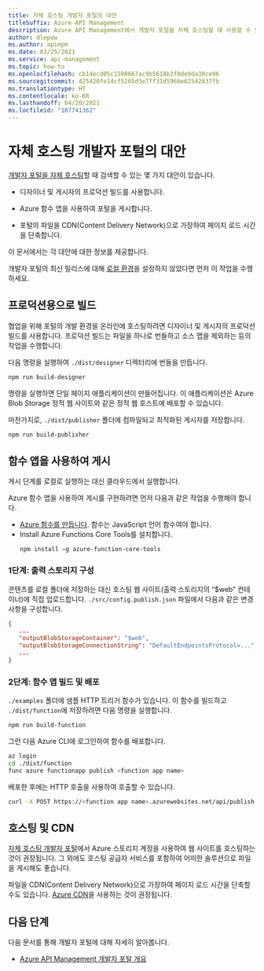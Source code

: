 ```yaml
---
title: 자체 호스팅 개발자 포털의 대안
titleSuffix: Azure API Management
description: Azure API Management에서 개발자 포털을 자체 호스팅할 때 사용할 수 있는 대안에 대해 알아봅니다.
author: dlepow
ms.author: apimpm
ms.date: 03/25/2021
ms.service: api-management
ms.topic: how-to
ms.openlocfilehash: cb14ecd05c1590667ac9b5618b3f0de9da30ce96
ms.sourcegitcommit: 425420fe14cf5265d3e7ff31d596be62542837fb
ms.translationtype: HT
ms.contentlocale: ko-KR
ms.lasthandoff: 04/20/2021
ms.locfileid: "107741362"
---
```

# <a name="alternative-approaches-to-self-host-developer-portal"></a>자체 호스팅 개발자 포털의 대안

[개발자 포털을 자체 호스팅](developer-portal-self-host.md)할 때 검색할 수 있는 몇 가지 대안이 있습니다.

* 디자이너 및 게시자의 프로덕션 빌드를 사용합니다.

* Azure 함수 앱을 사용하여 포털을 게시합니다.

* 포털의 파일을 CDN(Content Delivery Network)으로 가장하여 페이지 로드 시간을 단축합니다.

이 문서에서는 각 대안에 대한 정보를 제공합니다. 

개발자 포털의 최신 릴리스에 대해 [로컬 환경](developer-portal-self-host.md#step-1-set-up-local-environment)을 설정하지 않았다면 먼저 이 작업을 수행하세요.

## <a name="build-for-production"></a>프로덕션용으로 빌드

협업을 위해 포털의 개발 환경을 온라인에 호스팅하려면 디자이너 및 게시자의 프로덕션 빌드를 사용합니다. 프로덕션 빌드는 파일을 하나로 번들하고 소스 맵을 제외하는 등의 작업을 수행합니다.

다음 명령을 실행하여 `./dist/designer` 디렉터리에 번들을 만듭니다.

```sh
npm run build-designer
```

명령을 실행하면 단일 페이지 애플리케이션이 만들어집니다. 이 애플리케이션은 Azure Blob Storage 정적 웹 사이트와 같은 정적 웹 호스트에 배포할 수 있습니다.

마찬가지로, `./dist/publisher` 폴더에 컴파일되고 최적화된 게시자를 저장합니다.

```sh
npm run build-publisher
```

## <a name="use-function-app-to-publish-the-portal"></a>함수 앱을 사용하여 게시

게시 단계를 로컬로 실행하는 대신 클라우드에서 실행합니다.

Azure 함수 앱을 사용하여 게시를 구현하려면 먼저 다음과 같은 작업을 수행해야 합니다.

- [Azure 함수를 만듭니다](../azure-functions/functions-create-first-azure-function.md). 함수는 JavaScript 언어 함수여야 합니다.
- Install Azure Functions Core Tools를 설치합니다.
    ```console
    npm install –g azure-function-core-tools
    ```

### <a name="step-1-configure-output-storage"></a>1단계: 출력 스토리지 구성

콘텐츠를 로컬 폴더에 저장하는 대신 호스팅 웹 사이트(출력 스토리지의 “$web” 컨테이너)에 직접 업로드합니다. `./src/config.publish.json` 파일에서 다음과 같은 변경 사항을 구성합니다.

```json
{
   ...
   "outputBlobStorageContainer": "$web",
   "outputBlobStorageConnectionString": "DefaultEndpointsProtocol=...",
   ...
}
```

### <a name="step-2-build-and-deploy-the-function-app"></a>2단계: 함수 앱 빌드 및 배포

`./examples` 폴더에 샘플 HTTP 트리거 함수가 있습니다. 이 함수를 빌드하고 `./dist/function`에 저장하려면 다음 명령을 실행합니다.

```sh
npm run build-function
```

그런 다음 Azure CLI에 로그인하여 함수를 배포합니다.

```sh
az login
cd ./dist/function
func azure functionapp publish <function app name>
```

배포한 후에는 HTTP 호출을 사용하여 호출할 수 있습니다.

```sh
curl -X POST https://<function app name>.azurewebsites.net/api/publish
```

## <a name="hosting-and-cdn"></a>호스팅 및 CDN

[자체 호스팅 개발자 포털](developer-portal-self-host.md)에서 Azure 스토리지 계정을 사용하여 웹 사이트를 호스팅하는 것이 권장됩니다. 그 외에도 호스팅 공급자 서비스를 포함하여 어떠한 솔루션으로 파일을 게시해도 좋습니다.

파일을 CDN(Content Delivery Network)으로 가장하여 페이지 로드 시간을 단축할 수도 있습니다. [Azure CDN](https://azure.microsoft.com/services/cdn/)을 사용하는 것이 권장됩니다.

## <a name="next-steps"></a>다음 단계

다음 문서를 통해 개발자 포털에 대해 자세히 알아봅니다.

- [Azure API Management 개발자 포털 개요](api-management-howto-developer-portal.md)
